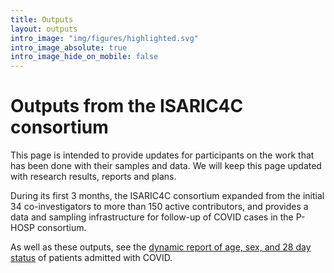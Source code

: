 ```yaml
---
title: Outputs
layout: outputs
intro_image: "img/figures/highlighted.svg"
intro_image_absolute: true
intro_image_hide_on_mobile: false
---
```


# Outputs from the ISARIC4C consortium

This page is intended to provide updates for participants on the work that has been done with their samples and data. We will keep this page updated with research results, reports and plans.

During its first 3 months, the ISARIC4C consortium expanded from the initial 34 co-investigators to more than 150 active contributors, and provides a data and sampling infrastructure for follow-up of COVID cases in the P-HOSP consortium.

As well as these outputs, see the [dynamic report of age, sex, and 28 day status](../reports) of patients admitted with COVID.


